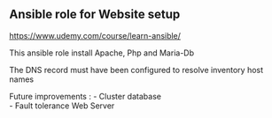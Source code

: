## Ansible role for Website setup

https://www.udemy.com/course/learn-ansible/

This ansible role install Apache, Php and Maria-Db

The DNS record must have been configured to resolve inventory host names

Future improvements : 
	- Cluster database  
	- Fault tolerance Web Server

